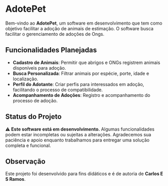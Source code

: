 # AdotePet

Bem-vindo ao **AdotePet**, um software em desenvolvimento que tem como objetivo facilitar a adoção de animais de estimação. O software busca facilitar o gerenciamento de adoções de Ongs.

## Funcionalidades Planejadas

- **Cadastro de Animais**: Permitir que abrigos e ONGs registrem animais disponíveis para adoção.
- **Busca Personalizada**: Filtrar animais por espécie, porte, idade e localização.
- **Perfil do Adotante**: Criar perfis para interessados em adoção, facilitando o processo de compatibilidade.
- **Acompanhamento de Adoções**: Registro e acompanhamento do processo de adoção.

## Status do Projeto

⚠️ **Este software está em desenvolvimento.** Algumas funcionalidades podem estar incompletas ou sujeitas a alterações. Agradecemos sua paciência e apoio enquanto trabalhamos para entregar uma solução completa e funcional.

## Observação

Este projeto foi desenvolvido para fins didáticos e é de autoria de **Carlos E S Ramos**.
